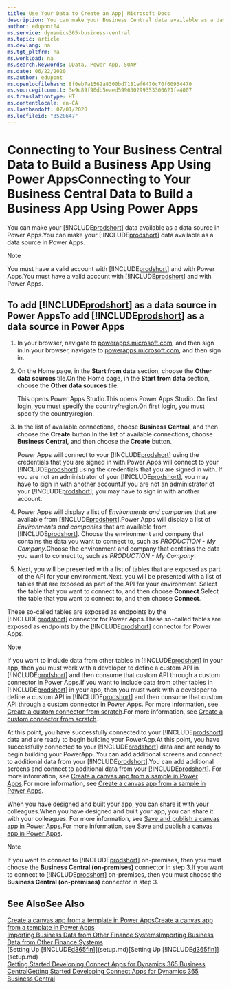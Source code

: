 ```yaml
---
title: Use Your Data to Create an App| Microsoft Docs
description: You can make your Business Central data available as a data source and specify an OData URL of your web services to build a business app using Power Apps.
author: edupont04
ms.service: dynamics365-business-central
ms.topic: article
ms.devlang: na
ms.tgt_pltfrm: na
ms.workload: na
ms.search.keywords: OData, Power App, SOAP
ms.date: 06/22/2020
ms.author: edupont
ms.openlocfilehash: 8f0eb7a1562a8300bd7181ef6470c70f60934470
ms.sourcegitcommit: 3e9c89f90db5eaed599630299353300621fe4007
ms.translationtype: HT
ms.contentlocale: en-CA
ms.lasthandoff: 07/01/2020
ms.locfileid: "3528647"
---
```

# <a name="connecting-to-your-business-central-data-to-build-a-business-app-using-power-apps"></a><span data-ttu-id="e6e04-103">Connecting to Your Business Central Data to Build a Business App Using Power Apps</span><span class="sxs-lookup"><span data-stu-id="e6e04-103">Connecting to Your Business Central Data to Build a Business App Using Power Apps</span></span>

<span data-ttu-id="e6e04-104">You can make your [!INCLUDE[prodshort](includes/prodshort.md)] data available as a data source in Power Apps.</span><span class="sxs-lookup"><span data-stu-id="e6e04-104">You can make your [!INCLUDE[prodshort](includes/prodshort.md)] data available as a data source in Power Apps.</span></span>  

> [!NOTE]  
> <span data-ttu-id="e6e04-105">You must have a valid account with [!INCLUDE[prodshort](includes/prodshort.md)] and with Power Apps.</span><span class="sxs-lookup"><span data-stu-id="e6e04-105">You must have a valid account with [!INCLUDE[prodshort](includes/prodshort.md)] and with Power Apps.</span></span>  

## <a name="to-add-prodshort-as-a-data-source-in-power-apps"></a><span data-ttu-id="e6e04-106">To add [!INCLUDE[prodshort](includes/prodshort.md)] as a data source in Power Apps</span><span class="sxs-lookup"><span data-stu-id="e6e04-106">To add [!INCLUDE[prodshort](includes/prodshort.md)] as a data source in Power Apps</span></span>

1. <span data-ttu-id="e6e04-107">In your browser, navigate to [powerapps.microsoft.com](https://powerapps.microsoft.com/), and then sign in.</span><span class="sxs-lookup"><span data-stu-id="e6e04-107">In your browser, navigate to [powerapps.microsoft.com](https://powerapps.microsoft.com/), and then sign in.</span></span>
2. <span data-ttu-id="e6e04-108">On the Home page, in the **Start from data** section, choose the **Other data sources** tile.</span><span class="sxs-lookup"><span data-stu-id="e6e04-108">On the Home page, in the **Start from data** section, choose the **Other data sources** tile.</span></span>  

    <span data-ttu-id="e6e04-109">This opens Power Apps Studio.</span><span class="sxs-lookup"><span data-stu-id="e6e04-109">This opens Power Apps Studio.</span></span> <span data-ttu-id="e6e04-110">On first login, you must specify the country/region.</span><span class="sxs-lookup"><span data-stu-id="e6e04-110">On first login, you must specify the country/region.</span></span>  
3. <span data-ttu-id="e6e04-111">In the list of available connections, choose **Business Central**, and then choose the **Create** button.</span><span class="sxs-lookup"><span data-stu-id="e6e04-111">In the list of available connections, choose **Business Central**, and then choose the **Create** button.</span></span>

    <span data-ttu-id="e6e04-112">Power Apps will connect to your [!INCLUDE[prodshort](includes/prodshort.md)] using the credentials that you are signed in with.</span><span class="sxs-lookup"><span data-stu-id="e6e04-112">Power Apps will connect to your [!INCLUDE[prodshort](includes/prodshort.md)] using the credentials that you are signed in with.</span></span> <span data-ttu-id="e6e04-113">If you are not an administrator of your [!INCLUDE[prodshort](includes/prodshort.md)], you may have to sign in with another account.</span><span class="sxs-lookup"><span data-stu-id="e6e04-113">If you are not an administrator of your [!INCLUDE[prodshort](includes/prodshort.md)], you may have to sign in with another account.</span></span>  

4. <span data-ttu-id="e6e04-114">Power Apps will display a list of *Environments and companies* that are available from [!INCLUDE[prodshort](includes/prodshort.md)].</span><span class="sxs-lookup"><span data-stu-id="e6e04-114">Power Apps will display a list of *Environments and companies* that are available from [!INCLUDE[prodshort](includes/prodshort.md)].</span></span> <span data-ttu-id="e6e04-115">Choose the environment and company that contains the data you want to connect to, such as *PRODUCTION - My Company*.</span><span class="sxs-lookup"><span data-stu-id="e6e04-115">Choose the environment and company that contains the data you want to connect to, such as *PRODUCTION - My Company*.</span></span>  

5. <span data-ttu-id="e6e04-116">Next, you will be presented with a list of tables that are exposed as part of the API for your environment.</span><span class="sxs-lookup"><span data-stu-id="e6e04-116">Next, you will be presented with a list of tables that are exposed as part of the API for your environment.</span></span> <span data-ttu-id="e6e04-117">Select the table that you want to connect to, and then choose **Connect**.</span><span class="sxs-lookup"><span data-stu-id="e6e04-117">Select the table that you want to connect to, and then choose **Connect**.</span></span>

<span data-ttu-id="e6e04-118">These so-called tables are exposed as endpoints by the [!INCLUDE[prodshort](includes/prodshort.md)] connector for Power Apps.</span><span class="sxs-lookup"><span data-stu-id="e6e04-118">These so-called tables are exposed as endpoints by the [!INCLUDE[prodshort](includes/prodshort.md)] connector for Power Apps.</span></span>  

> [!NOTE]
> <span data-ttu-id="e6e04-119">If you want to include data from other tables in [!INCLUDE[prodshort](includes/prodshort.md)] in your app, then you must work with a developer to define a custom API in [!INCLUDE[prodshort](includes/prodshort.md)] and then consume that custom API through a custom connector in Power Apps.</span><span class="sxs-lookup"><span data-stu-id="e6e04-119">If you want to include data from other tables in [!INCLUDE[prodshort](includes/prodshort.md)] in your app, then you must work with a developer to define a custom API in [!INCLUDE[prodshort](includes/prodshort.md)] and then consume that custom API through a custom connector in Power Apps.</span></span> <span data-ttu-id="e6e04-120">For more information, see [Create a custom connector from scratch](/connectors/custom-connectors/define-blank).</span><span class="sxs-lookup"><span data-stu-id="e6e04-120">For more information, see [Create a custom connector from scratch](/connectors/custom-connectors/define-blank).</span></span>  

<span data-ttu-id="e6e04-121">At this point, you have successfully connected to your [!INCLUDE[prodshort](includes/prodshort.md)] data and are ready to begin building your PowerApp.</span><span class="sxs-lookup"><span data-stu-id="e6e04-121">At this point, you have successfully connected to your [!INCLUDE[prodshort](includes/prodshort.md)] data and are ready to begin building your PowerApp.</span></span> <span data-ttu-id="e6e04-122">You can add additional screens and connect to additional data from your [!INCLUDE[prodshort](includes/prodshort.md)].</span><span class="sxs-lookup"><span data-stu-id="e6e04-122">You can add additional screens and connect to additional data from your [!INCLUDE[prodshort](includes/prodshort.md)].</span></span> <span data-ttu-id="e6e04-123">For more information, see [Create a canvas app from a sample in Power Apps](/powerapps/maker/canvas-apps/open-and-run-a-sample-app).</span><span class="sxs-lookup"><span data-stu-id="e6e04-123">For more information, see [Create a canvas app from a sample in Power Apps](/powerapps/maker/canvas-apps/open-and-run-a-sample-app).</span></span>  

<span data-ttu-id="e6e04-124">When you have designed and built your app, you can share it with your colleagues.</span><span class="sxs-lookup"><span data-stu-id="e6e04-124">When you have designed and built your app, you can share it with your colleagues.</span></span> <span data-ttu-id="e6e04-125">For more information, see [Save and publish a canvas app in Power Apps](/powerapps/maker/canvas-apps/save-publish-app).</span><span class="sxs-lookup"><span data-stu-id="e6e04-125">For more information, see [Save and publish a canvas app in Power Apps](/powerapps/maker/canvas-apps/save-publish-app).</span></span>  

> [!NOTE]
> <span data-ttu-id="e6e04-126">If you want to connect to [!INCLUDE[prodshort](includes/prodshort.md)] on-premises, then you must choose the **Business Central (on-premises)** connector in step 3.</span><span class="sxs-lookup"><span data-stu-id="e6e04-126">If you want to connect to [!INCLUDE[prodshort](includes/prodshort.md)] on-premises, then you must choose the **Business Central (on-premises)** connector in step 3.</span></span>  

## <a name="see-also"></a><span data-ttu-id="e6e04-127">See Also</span><span class="sxs-lookup"><span data-stu-id="e6e04-127">See Also</span></span>

[<span data-ttu-id="e6e04-128">Create a canvas app from a template in Power Apps</span><span class="sxs-lookup"><span data-stu-id="e6e04-128">Create a canvas app from a template in Power Apps</span></span>](/powerapps/maker/canvas-apps/get-started-test-drive)  
[<span data-ttu-id="e6e04-129">Importing Business Data from Other Finance Systems</span><span class="sxs-lookup"><span data-stu-id="e6e04-129">Importing Business Data from Other Finance Systems</span></span>](across-import-data-configuration-packages.md)  
<span data-ttu-id="e6e04-130">[Setting Up [!INCLUDE[d365fin](includes/d365fin_md.md)]](setup.md)</span><span class="sxs-lookup"><span data-stu-id="e6e04-130">[Setting Up [!INCLUDE[d365fin](includes/d365fin_md.md)]](setup.md)</span></span>  
[<span data-ttu-id="e6e04-131">Getting Started Developing Connect Apps for Dynamics 365 Business Central</span><span class="sxs-lookup"><span data-stu-id="e6e04-131">Getting Started Developing Connect Apps for Dynamics 365 Business Central</span></span>](/dynamics365/business-central/dev-itpro/developer/devenv-develop-connect-apps)  
